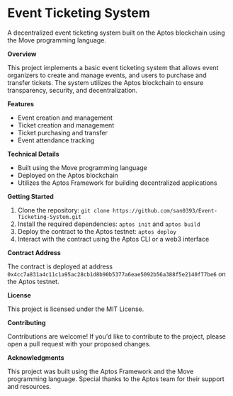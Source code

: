 Event Ticketing System
======================

A decentralized event ticketing system built on the Aptos blockchain using the Move programming language.

**Overview**

This project implements a basic event ticketing system that allows event organizers to create and manage events, and users to purchase and transfer tickets. The system utilizes the Aptos blockchain to ensure transparency, security, and decentralization.

**Features**

* Event creation and management
* Ticket creation and management
* Ticket purchasing and transfer
* Event attendance tracking

**Technical Details**

* Built using the Move programming language
* Deployed on the Aptos blockchain
* Utilizes the Aptos Framework for building decentralized applications

**Getting Started**

1. Clone the repository: `git clone https://github.com/san0393/Event-Ticketing-System.git`
2. Install the required dependencies: `aptos init` and `aptos build`
3. Deploy the contract to the Aptos testnet: `aptos deploy`
4. Interact with the contract using the Aptos CLI or a web3 interface

**Contract Address**

The contract is deployed at address `0x4cc7a831a4c11c1a95ac28cb1d8b90b5377a6eae5092b56a388f5e2140f77be6` on the Aptos testnet.

**License**

This project is licensed under the MIT License.

**Contributing**

Contributions are welcome! If you'd like to contribute to the project, please open a pull request with your proposed changes.

**Acknowledgments**

This project was built using the Aptos Framework and the Move programming language. Special thanks to the Aptos team for their support and resources.
